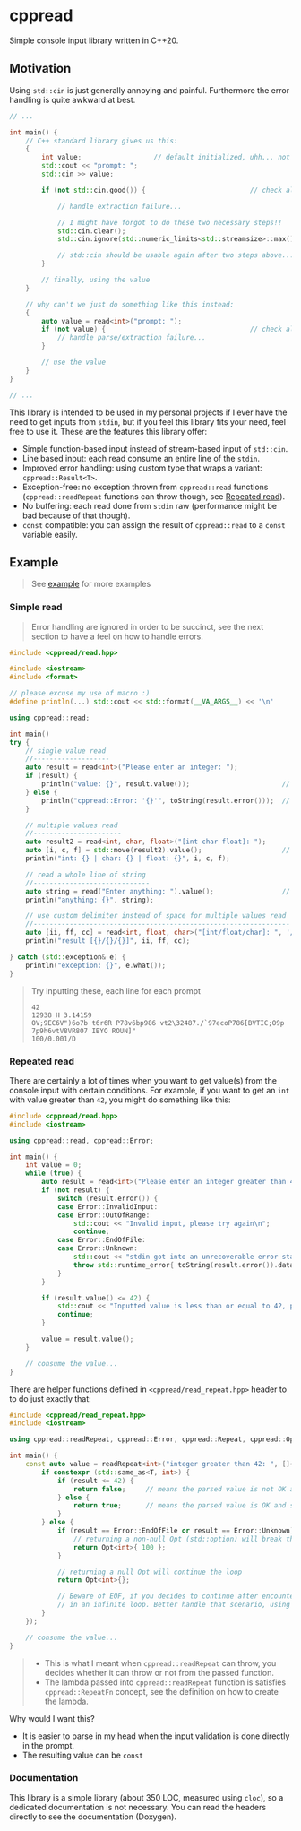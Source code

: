 # cppread

Simple console input library written in C++20.

## Motivation

Using `std::cin` is just generally annoying and painful. Furthermore the error handling is quite awkward at best.

```cpp
// ...

int main() {
    // C++ standard library gives us this:
    {
        int value;                  // default initialized, uhh... not good
        std::cout << "prompt: ";
        std::cin >> value;

        if (not std::cin.good()) {                          // check all potential errors

            // handle extraction failure...

            // I might have forgot to do these two necessary steps!!
            std::cin.clear();
            std::cin.ignore(std::numeric_limits<std::streamsize>::max(), '\n');

            // std::cin should be usable again after two steps above...
        }

        // finally, using the value
    }

    // why can't we just do something like this instead:
    {
        auto value = read<int>("prompt: ");
        if (not value) {                                    // check all potential errors
            // handle parse/extraction failure...
        }

        // use the value
    }
}

// ...
```

This library is intended to be used in my personal projects if I ever have the need to get inputs from `stdin`, but if you feel this library fits your need, feel free to use it. These are the features this library offer:

- Simple function-based input instead of stream-based input of `std::cin`.
- Line based input: each read consume an entire line of the `stdin`.
- Improved error handling: using custom type that wraps a variant: `cppread::Result<T>`.
- Exception-free: no exception thrown from `cppread::read` functions (`cppread::readRepeat` functions can throw though, see [Repeated read](#repeated-read)).
- No buffering: each read done from `stdin` raw (performance might be bad because of that though).
- `const` compatible: you can assign the result of `cppread::read` to a `const` variable easily.

## Example

> See [example](./example/source/main.cpp) for more examples

### Simple read

> Error handling are ignored in order to be succinct, see the next section to have a feel on how to handle errors.

```cpp
#include <cppread/read.hpp>

#include <iostream>
#include <format>

// please excuse my use of macro :)
#define println(...) std::cout << std::format(__VA_ARGS__) << '\n'

using cppread::read;

int main()
try {
    // single value read
    //-------------------
    auto result = read<int>("Please enter an integer: ");
    if (result) {
        println("value: {}", result.value());                       // retrieve contained value
    } else {
        println("cppread::Error: '{}'", toString(result.error()));  // get human readable error description (ADL in effect here)
    }

    // multiple values read
    //----------------------
    auto result2 = read<int, char, float>("[int char float]: ");
    auto [i, c, f] = std::move(result2).value();                    // returned value is tuple, you can use structured binding
    println("int: {} | char: {} | float: {}", i, c, f);

    // read a whole line of string
    //-----------------------------
    auto string = read("Enter anything: ").value();                 // `value()` will throw if error was returned instead
    println("anything: {}", string);

    // use custom delimiter instead of space for multiple values read
    //----------------------------------------------------------------
    auto [ii, ff, cc] = read<int, float, char>("[int/float/char]: ", '/').value();
    println("result [{}/{}/{}]", ii, ff, cc);

} catch (std::exception& e) {
    println("exception: {}", e.what());
}
```

> Try inputting these, each line for each prompt
>
> ```
> 42
> 12938 H 3.14159
> OV;9EC6V")6o7b t6r6R P78v6bp986 vt2\32487./`97ecoP786[BVTIC;O9p 7p9h6vtV8VR8O7 IBYO ROUN]"
> 100/0.001/D
> ```

### Repeated read

There are certainly a lot of times when you want to get value(s) from the console input with certain conditions. For example, if you want to get an `int` with value greater than `42`, you might do something like this:

```cpp
#include <cppread/read.hpp>
#include <iostream>

using cppread::read, cppread::Error;

int main() {
    int value = 0;
    while (true) {
        auto result = read<int>("Please enter an integer greater than 42: ");
        if (not result) {
            switch (result.error()) {
            case Error::InvalidInput:
            case Error::OutOfRange:
                std::cout << "Invalid input, please try again\n";
                continue;
            case Error::EndOfFile:
            case Error::Unknown:
                std::cout << "stdin got into an unrecoverable error state!\n";
                throw std::runtime_error{ toString(result.error()).data() };
            }
        }

        if (result.value() <= 42) {
            std::cout << "Inputted value is less than or equal to 42, please try again";
            continue;
        }

        value = result.value();
    }

    // consume the value...
}
```

There are helper functions defined in `<cppread/read_repeat.hpp>` header to to do just exactly that:

```cpp
#include <cppread/read_repeat.hpp>
#include <iostream>

using cppread::readRepeat, cppread::Error, cppread::Repeat, cppread::Opt;

int main() {
    const auto value = readRepeat<int>("integer greater than 42: ", []<typename T>(T& result) {
        if constexpr (std::same_as<T, int>) {
            if (result <= 42) {
                return false;     // means the parsed value is not OK and should continue the loop and repeat prompt
            } else {
                return true;      // means the parsed value is OK and should stop the loop
            }
        } else {
            if (result == Error::EndOfFile or result == Error::Unknown) {
                // returning a non-null Opt (std::option) will break the loop and the value will be returned
                return Opt<int>{ 100 };
            }

            // returning a null Opt will continue the loop
            return Opt<int>{};

            // Beware of EOF, if you decides to continue after encountering EOF, the code will stuck
            // in an infinite loop. Better handle that scenario, using exception for example.
        }
    });

    // consume the value...
}
```

> - This is what I meant when `cppread::readRepeat` can throw, you decides whether it can throw or not from the passed function.
> - The lambda passed into `cppread::readRepeat` function is satisfies `cppread::RepeatFn` concept, see the definition on how to create the lambda.

Why would I want this?

- It is easier to parse in my head when the input validation is done directly in the prompt.
- The resulting value can be `const`

### Documentation

This library is a simple library (about 350 LOC, measured using `cloc`), so a dedicated documentation is not necessary. You can read the headers directly to see the documentation (Doxygen).

